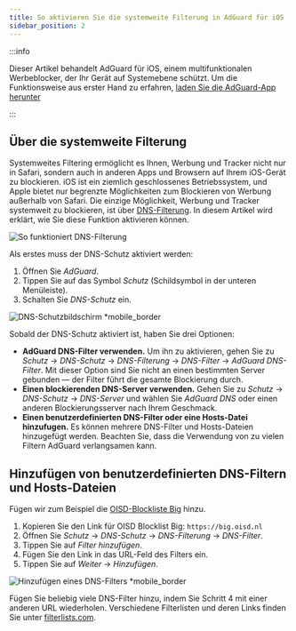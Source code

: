 ```yaml
---
title: So aktivieren Sie die systemweite Filterung in AdGuard für iOS
sidebar_position: 2
---
```


:::info

Dieser Artikel behandelt AdGuard für iOS, einem multifunktionalen Werbeblocker, der Ihr Gerät auf Systemebene schützt. Um die Funktionsweise aus erster Hand zu erfahren, [laden Sie die AdGuard-App herunter](https://agrd.io/download-kb-adblock)

:::

## Über die systemweite Filterung

Systemweites Filtering ermöglicht es Ihnen, Werbung und Tracker nicht nur in Safari, sondern auch in anderen Apps und Browsern auf Ihrem iOS-Gerät zu blockieren. iOS ist ein ziemlich geschlossenes Betriebssystem, und Apple bietet nur begrenzte Möglichkeiten zum Blockieren von Werbung außerhalb von Safari. Die einzige Möglichkeit, Werbung und Tracker systemweit zu blockieren, ist über [DNS-Filterung](https://adguard-dns.io/kb/general/dns-filtering/). In diesem Artikel wird erklärt, wie Sie diese Funktion aktivieren können.

![So funktioniert DNS-Filterung](https://cdn.adtidy.org/public/Adguard/kb/DNS_filtering/how_dns_filtering_works_en.png)

Als erstes muss der DNS-Schutz aktiviert werden:

1. Öffnen Sie *AdGuard*.
2. Tippen Sie auf das Symbol *Schutz* (Schildsymbol in der unteren Menüleiste).
3. Schalten Sie *DNS-Schutz* ein.

![DNS-Schutzbildschirm *mobile_border](https://cdn.adtidy.org/content/kb/ad_blocker/iOS/dns_protection.png)

Sobald der DNS-Schutz aktiviert ist, haben Sie drei Optionen:

- **AdGuard DNS-Filter verwenden.** Um ihn zu aktivieren, gehen Sie zu *Schutz* → *DNS-Schutz* → *DNS-Filterung* → *DNS-Filter* → *AdGuard DNS-Filter*. Mit dieser Option sind Sie nicht an einen bestimmten Server gebunden — der Filter führt die gesamte Blockierung durch.
- **Einen blockierenden DNS-Server verwenden.** Gehen Sie zu *Schutz* → *DNS-Schutz* → *DNS-Server* und wählen Sie *AdGuard DNS* oder einen anderen Blockierungsserver nach Ihrem Geschmack.
- **Einen benutzerdefinierten DNS-Filter oder eine Hosts-Datei hinzufugen.** Es können mehrere DNS-Filter und Hosts-Dateien hinzugefügt werden. Beachten Sie, dass die Verwendung von zu vielen Filtern AdGuard verlangsamen kann.

## Hinzufügen von benutzerdefinierten DNS-Filtern und Hosts-Dateien

Fügen wir zum Beispiel die [OISD-Blockliste Big](https://oisd.nl/) hinzu.

1. Kopieren Sie den Link für OISD Blocklist Big: `https://big.oisd.nl`
2. Öffnen Sie *Schutz*  → *DNS-Schutz* → *DNS-Filterung* → *DNS-Filter*.
3. Tippen Sie auf *Filter hinzufügen*.
4. Fügen Sie den Link in das URL-Feld des Filters ein.
5. Tippen Sie auf *Weiter* → *Hinzufügen*.

![Hinzufügen eines DNS-Filters *mobile_border](https://cdn.adtidy.org/content/kb/ad_blocker/iOS/adding_dns_filter.png)

Fügen Sie beliebig viele DNS-Filter hinzu, indem Sie Schritt 4 mit einer anderen URL wiederholen. Verschiedene Filterlisten und deren Links finden Sie unter [filterlists.com](https://filterlists.com).
